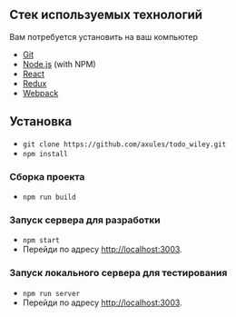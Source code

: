 ## Стек используемых технологий

Вам потребуется установить на ваш компьютер

* [Git](http://git-scm.com/)
* [Node.js](http://nodejs.org/) (with NPM)
* [React](https://facebook.github.io/react/)
* [Redux](http://redux.js.org/)
* [Webpack](https://webpack.github.io/)

## Установка

* `git clone https://github.com/axules/todo_wiley.git`
* `npm install`

### Сборка проекта

* `npm run build`

### Запуск сервера для разработки

* `npm start`
* Перейди по адресу [http://localhost:3003](http://localhost:3003).

### Запуск локального сервера для тестирования

* `npm run server`
* Перейди по адресу [http://localhost:3003](http://localhost:3003).
